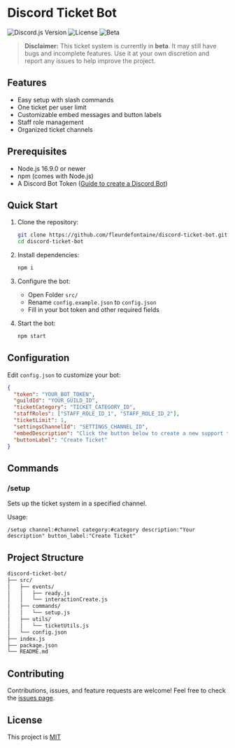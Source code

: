 # Discord Ticket Bot

![Discord.js Version](https://img.shields.io/badge/discord.js-v14-blue.svg?logo=discord)
![License](https://img.shields.io/badge/license-MIT-green.svg)
![Beta](https://img.shields.io/badge/status-Beta-orange.svg)

> **Disclaimer:** This ticket system is currently in **beta**. It may still have bugs and incomplete features. Use it at your own discretion and report any issues to help improve the project.

## Features

- Easy setup with slash commands
- One ticket per user limit
- Customizable embed messages and button labels
- Staff role management
- Organized ticket channels

## Prerequisites

- Node.js 16.9.0 or newer
- npm (comes with Node.js)
- A Discord Bot Token ([Guide to create a Discord Bot](https://discordjs.guide/preparations/setting-up-a-bot-application.html))

## Quick Start

1. Clone the repository:
   ```bash
   git clone https://github.com/fleurdefontaine/discord-ticket-bot.git
   cd discord-ticket-bot
   ```

2. Install dependencies:
   ```bash
   npm i
   ```

3. Configure the bot:
   - Open Folder `src/`
   - Rename `config.example.json` to `config.json`
   - Fill in your bot token and other required fields

4. Start the bot:
   ```bash
   npm start
   ```

## Configuration

Edit `config.json` to customize your bot:

```json
{
  "token": "YOUR_BOT_TOKEN",
  "guildId": "YOUR_GUILD_ID",
  "ticketCategory": "TICKET_CATEGORY_ID",
  "staffRoles": ["STAFF_ROLE_ID_1", "STAFF_ROLE_ID_2"],
  "ticketLimit": 1,
  "settingsChannelId": "SETTINGS_CHANNEL_ID",
  "embedDescription": "Click the button below to create a new support ticket.",
  "buttonLabel": "Create Ticket"
}
```

## Commands

### /setup

Sets up the ticket system in a specified channel.

Usage:
```
/setup channel:#channel category:#category description:"Your description" button_label:"Create Ticket"
```

## Project Structure

```bash
discord-ticket-bot/
├── src/
│   ├── events/
│   │   ├── ready.js
│   │   └── interactionCreate.js
│   ├── commands/
│   │   └── setup.js
│   ├── utils/
│   │   └── ticketUtils.js
│   └── config.json
├── index.js
├── package.json
└── README.md
```

## Contributing

Contributions, issues, and feature requests are welcome! Feel free to check the [issues page](https://github.com/yourusername/discord-ticket-system/issues).

## License

This project is [MIT](https://choosealicense.com/licenses/mit/)